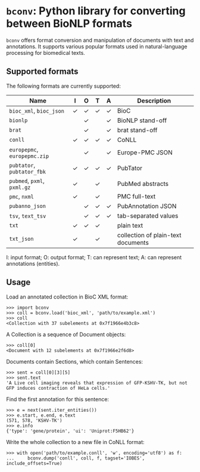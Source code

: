 # `bconv`: Python library for converting between BioNLP formats

`bconv` offers format conversion and manipulation of documents with text and annotations.
It supports various popular formats used in natural-language processing for biomedical texts.


## Supported formats

The following formats are currently supported:

| Name                         | I | O | T | A | Description |
| ---------------------------- | - | - | - | - | ----------- |
| `bioc_xml`, `bioc_json`      | ✓ | ✓ | ✓ | ✓ | BioC |
| `bionlp`                     |   | ✓ |   | ✓ | BioNLP stand-off |
| `brat`                       |   | ✓ |   | ✓ | brat stand-off |
| `conll`                      | ✓ | ✓ | ✓ | ✓ | CoNLL |
| `europepmc`, `europepmc.zip` |   | ✓ |   | ✓ | Europe-PMC JSON |
| `pubtator`, `pubtator_fbk`   | ✓ | ✓ | ✓ | ✓ | PubTator |
| `pubmed`, `pxml`, `pxml.gz`  | ✓ |   | ✓ |   | PubMed abstracts |
| `pmc`, `nxml`                | ✓ |   | ✓ |   | PMC full-text |
| `pubanno_json`               |   | ✓ | ✓ | ✓ | PubAnnotation JSON |
| `tsv`, `text_tsv`            |   | ✓ | ✓ | ✓ | tab-separated values |
| `txt`                        | ✓ | ✓ | ✓ |   | plain text |
| `txt_json`                   | ✓ |   | ✓ |   | collection of plain-text documents |

I: input format;
O: output format;
T: can represent text;
A: can represent annotations (entities).


## Usage

Load an annotated collection in BioC XML format:
```pycon
>>> import bconv
>>> coll = bconv.load('bioc_xml', 'path/to/example.xml')
>>> coll
<Collection with 37 subelements at 0x7f1966e4b3c8>
```
A Collection is a sequence of Document objects:
```pycon
>>> coll[0]
<Document with 12 subelements at 0x7f1966e2f6d8>
```
Documents contain Sections, which contain Sentences:
```pycon
>>> sent = coll[0][3][5]
>>> sent.text
'A Live cell imaging reveals that expression of GFP‐KSHV‐TK, but not GFP induces contraction of HeLa cells.'
```
Find the first annotation for this sentence:
```pycon
>>> e = next(sent.iter_entities())
>>> e.start, e.end, e.text
(571, 578, 'KSHV‐TK')
>>> e.info
{'type': 'gene/protein', 'ui': 'Uniprot:F5HB62'}
```
Write the whole collection to a new file in CoNLL format:
```pycon
>>> with open('path/to/example.conll', 'w', encoding='utf8') as f:
...     bconv.dump('conll', coll, f, tagset='IOBES', include_offsets=True)
```
